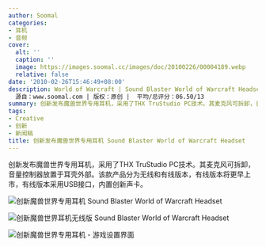 ```yaml
---
author: Soomal
categories:
- 耳机
- 音频
cover:
  alt: ''
  caption: ''
  image: https://images.soomal.cc/images/doc/20100226/00004189.webp
  relative: false
date: '2010-02-26T15:46:49+08:00'
description: World of Warcraft | Sound Blaster World of Warcraft Headset | 魔兽世界 |
  源自：www.soomal.com | 版权：原创 |  平均/总评分：06.50/13
summary: 创新发布魔兽世界专用耳机，采用了THX TruStudio PC技术。其麦克风可拆卸，音量控制器放置于耳壳外部。该款产品分为无线和有线版本，有线版本将更早上市，有线版本采用USB接口，内置创新声卡
tags:
- Creative
- 创新
- 新闻稿
title: 创新发布魔兽世界专用耳机 Sound Blaster World of Warcraft Headset
---
```


创新发布魔兽世界专用耳机，采用了THX TruStudio PC技术。其麦克风可拆卸，音量控制器放置于耳壳外部。该款产品分为无线和有线版本，有线版本将更早上市，有线版本采用USB接口，内置创新声卡。



![创新魔兽世界专用耳机 Sound Blaster World of Warcraft Headset](https://images.soomal.cc/images/doc/20100226/00004189.webp)



![创新魔兽世界耳机无线版 Sound Blaster World of Warcraft Headset](https://images.soomal.cc/images/doc/20100226/00004190.webp)



![创新魔兽世界专用耳机 - 游戏设置界面](https://images.soomal.cc/images/doc/20100226/00004191.webp)
